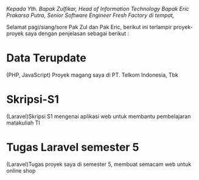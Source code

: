 <i>Kepada Yth.
Bapak Zulfikar, Head of Information Technology 
Bapak Eric Prakarsa Putra, Senior Software Engineer
Fresh Factory di tempat,</i>

Selamat pagi/siang/sore Pak Zul dan Pak Eric, berikut ini terlampir proyek-proyek saya dengan penjelasan sebagai berikut : 

# Data Terupdate
(PHP, JavaScript) Proyek magang saya di PT. Telkom Indonesia, Tbk
# Skripsi-S1
(Laravel)Skripsi S1 mengenai aplikasi web untuk membantu pembelajaran matakuliah TI
# Tugas Laravel semester 5
(Laravel)Tugas proyek saya di semester 5, membuat semacam web untuk online shop

